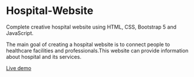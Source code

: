 # Hospital-Website
Complete creative hospital website using HTML, CSS, Bootstrap 5 and JavaScript.

The main goal of creating a hospital website is to connect people to healthcare facilities and professionals.This website can provide information about hospital and its services.

[Live demo](https://kirti27-p.github.io/Hospital-Website/)
